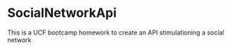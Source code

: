 # SocialNetworkApi
This is a UCF bootcamp homework to create an API stimulationing a social network

